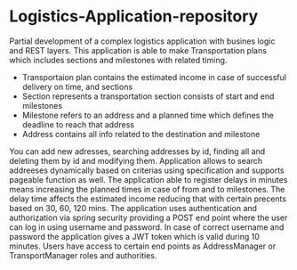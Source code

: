 # Logistics-Application-repository

Partial development of a complex logistics application with busines logic and REST layers.
This application is able to make Transportation plans which includes sections and milestones with related timing.

- Transportaion plan contains the estimated income in case of successful delivery on time, and sections
- Section represents a transportation section consists of start and end milestones
- Milestone refers to an address and a planned time which defines the deadline to reach that address
- Address contains all info related to the destination and milestone

You can add new adresses, searching addresses by id, finding all and deleting them by id and modifying them.
Application allows to search addreeses dynamically based on criterias using specification and supports pageable function as well.
The application able to register delays in minutes means increasing the planned times in case of from and to milestones.
The delay time affects the estimated income reducing that with certain precents based on 30, 60, 120 mins.
The application uses authentication and authorization via spring security providing a POST end point where the user can log in
using username and password. In case of correct username and password the application gives a JWT token which is valid during 10 minutes.
Users have access to certain end points as AddressManager or TransportManager roles and authorities.



